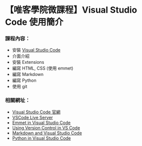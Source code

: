 # 【唯客學院微課程】Visual Studio Code 使用簡介

### 課程內容：

* 安裝 [Visual Studio Code](https://code.visualstudio.com/)
* 介面介紹
* 安裝 Extensions
* 編寫 HTML, CSS (使用 emmet)
* 編寫 Markdown
* 編寫 Python
* 使用 git

### 相關網址：

* [Visual Studio Code 官網](https://code.visualstudio.com/)
* [VSCode Live Server](https://marketplace.visualstudio.com/items?itemName=ritwickdey.LiveServer)
* [Emmet in Visual Studio Code](https://code.visualstudio.com/docs/editor/emmet)
* [Using Version Control in VS Code](https://code.visualstudio.com/docs/editor/versioncontrol)
* [Markdown and Visual Studio Code](https://code.visualstudio.com/docs/languages/markdown)
* [Python in Visual Studio Code](https://code.visualstudio.com/docs/languages/python)